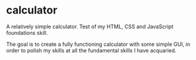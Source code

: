 # calculator
A relatively simple calculator. Test of my HTML, CSS and JavaScript foundations skill. 

The goal is to create a fully functioning calculator with some simple GUI, in order to polish my skills at all the fundamental skills I have acquaried.  
